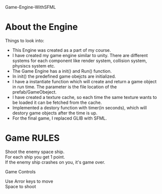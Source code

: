 Game-Engine-WithSFML


# About the Engine 
Things to look into:

* This Engine was created as a part of my course.
* I have created my game engine similar to unity. There are different systems for each 
  component like render system, collision system, physiscs system etc. 
* The Game Engine has a init() and Run() function.
* In init() the predefined game obejcts are initialized.
* I have a instantiate function which will create and return a game object in run time. 
  The parameter is the file location of the prefab/GameObeject. 
* I have created a texture cache, so each time the same texture wants to be loaded it can 
  be fetched from the cache.
* Implemented a destory function with timer(in seconds), which will destory game objects
  after the time is up.
* For the final game, I replaced GLIB with SFML.
 


# Game RULES #

Shoot the enemy space ship.                            
For each ship you get 1 point.                              
If the enemy ship crashes on you, it's game over.           


Game Controls	

Use Arror keys to move                           	 
Space to shoot		                         



